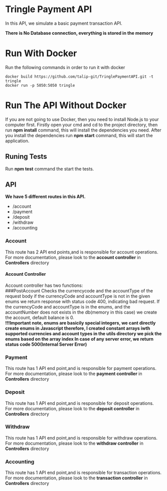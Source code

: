 # Tringle Payment API 
In this API, we simulate a basic payment transaction API.<br/>

**There is No Database connection, everything is stored in the memory**
# Run With Docker
Run the following commands in order to run it with docker <br/>
  ```
  docker build https://github.com/talip-git/TringlePaymentAPI.git -t tringle 
  docker run -p 5050:5050 tringle 
  ```
# Run The API Without Docker
If you are not going to use Docker, then you need to install Node.js to your computer first.
Firstly open your cmd and cd to the project directory, then run **npm install** command, this will install the dependencies you need.
After you install the dependencies run **npm start** command, this will start the application.

## Runing Tests
Run **npm test** command the start the tests.

## API
**We have 5 different routes in this API.**<br/>
- /account
- /payment
- /deposit
- /withdraw
- /accounting

### Account
This route has 2 API end points,and is responsible for account operations.<br/>
For more documentation, please look to the **account controller** in **Controllers** directory
#### Account Controller
Account controller has two functions:<br/>
      ###PostAccount
      Checks the currencycode and the accountType of the request body
      if the currencyCode and accountType is not in the given enums
      we return response with status code 400, indicating bad request.
      If the currencyCode and accountType is in the enums, and the accountNumber
      does not exists in the db(memory in this case) we create the account, default balance is 0.<br/>
      **!!!Important note, enums are basicily special integers, we cant directly create enums in Javascript
      therefore, I created constant arrays iwth supported currencies and account types in the utils directory
      we pick the enums based on the array index
      In case of any server error, we return status code 500(Internal Server Error)**
    
### Payment
This route has 1 API end point,and is responsible for payment operations.<br/>
For more documentation, please look to the **payment controller** in **Controllers** directory

### Deposit
This route has 1 API end point,and is responsible for deposit operations.<br/>
For more documentation, please look to the **deposit controller** in **Controllers** directory

### Withdraw
This route has 1 API end point,and is responsible for withdraw operations.<br/>
For more documentation, please look to the **withdraw controller** in **Controllers** directory

### Accounting
This route has 1 API end point,and is responsible for transaction operations.<br/>
For more documentation, please look to the **transaction controller** in **Controllers** directory
